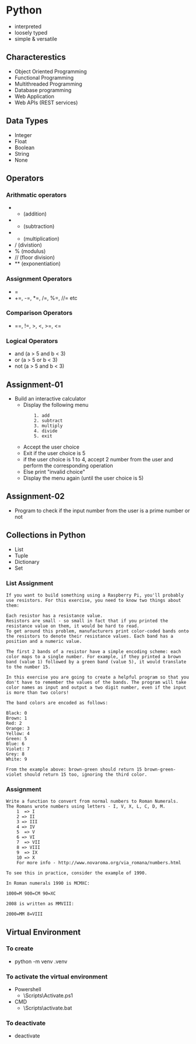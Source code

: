 # Python #
- interpreted
- loosely typed
- simple & versatile

## Characterestics ##
- Object Oriented Programming
- Functional Programming
- Multithreaded Programming
- Database programming
- Web Application
- Web APIs (REST services)

## Data Types ##
- Integer
- Float
- Boolean
- String
- None

## Operators ##
### Arithmatic operators ###
- + (addition)
- - (subtraction)
- * (multiplication)
- / (divistion)
- % (modulus)
- // (floor division)
- ** (exponentiation)

### Assignment Operators ###
- = 
- +=, -=, *=, /=, %=, //= etc

### Comparison Operators ###
- ==, !=, >, <, >=, <=

### Logical Operators ###
- and (a > 5 and b < 3)
- or (a > 5 or b < 3)
- not (a > 5 and b < 3)

## Assignment-01 ##
- Build an interactive calculator
    - Display the following menu
        ```
            1. add
            2. subtract
            3. multiply
            4. divide
            5. exit
        ```
    - Accept the user choice
    - Exit if the user choice is 5
    - if the user choice is 1 to 4, accept 2 number from the user and perform the corresponding operation
    - Else print "invalid choice"
    - Display the menu again (until the user choice is 5)

## Assignment-02 ##
- Program to check if the input number from the user is a prime number or not

## Collections in Python ##
- List
- Tuple
- Dictionary
- Set

### List Assignment ###
```
If you want to build something using a Raspberry Pi, you'll probably use resistors. For this exercise, you need to know two things about them:

Each resistor has a resistance value.
Resistors are small - so small in fact that if you printed the resistance value on them, it would be hard to read.
To get around this problem, manufacturers print color-coded bands onto the resistors to denote their resistance values. Each band has a position and a numeric value.

The first 2 bands of a resistor have a simple encoding scheme: each color maps to a single number. For example, if they printed a brown band (value 1) followed by a green band (value 5), it would translate to the number 15.

In this exercise you are going to create a helpful program so that you don't have to remember the values of the bands. The program will take color names as input and output a two digit number, even if the input is more than two colors!

The band colors are encoded as follows:

Black: 0
Brown: 1
Red: 2
Orange: 3
Yellow: 4
Green: 5
Blue: 6
Violet: 7
Grey: 8
White: 9

From the example above: brown-green should return 15 brown-green-violet should return 15 too, ignoring the third color.
```

### Assignment ###
```
Write a function to convert from normal numbers to Roman Numerals.
The Romans wrote numbers using letters - I, V, X, L, C, D, M.
    1  => I
    2 => II
    3 => III
    4 => IV
    5  => V
    6 => VI
    7  => VII
    8 => VIII
    9  => IX
    10 => X
    For more info - http://www.novaroma.org/via_romana/numbers.html

To see this in practice, consider the example of 1990.

In Roman numerals 1990 is MCMXC:

1000=M 900=CM 90=XC

2008 is written as MMVIII:

2000=MM 8=VIII

```

## Virtual Environment ##
### To create
- python -m venv .venv

### To activate the virtual environment
- Powershell
    - <venv>\Scripts\Activate.ps1
- CMD
    - <venv>\Scripts\activate.bat

### To deactivate
- deactivate